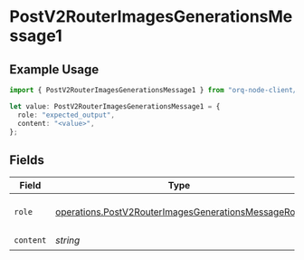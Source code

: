# PostV2RouterImagesGenerationsMessage1

## Example Usage

```typescript
import { PostV2RouterImagesGenerationsMessage1 } from "orq-node-client/models/operations";

let value: PostV2RouterImagesGenerationsMessage1 = {
  role: "expected_output",
  content: "<value>",
};
```

## Fields

| Field                                                                                                                      | Type                                                                                                                       | Required                                                                                                                   | Description                                                                                                                |
| -------------------------------------------------------------------------------------------------------------------------- | -------------------------------------------------------------------------------------------------------------------------- | -------------------------------------------------------------------------------------------------------------------------- | -------------------------------------------------------------------------------------------------------------------------- |
| `role`                                                                                                                     | [operations.PostV2RouterImagesGenerationsMessageRole](../../models/operations/postv2routerimagesgenerationsmessagerole.md) | :heavy_check_mark:                                                                                                         | The role of the prompt message                                                                                             |
| `content`                                                                                                                  | *string*                                                                                                                   | :heavy_check_mark:                                                                                                         | N/A                                                                                                                        |